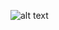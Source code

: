 ![alt text](https://raw.githubusercontent.com/ZehavaFeldman/City-Forest/master/Documnets/%D7%9C%D7%95%D7%92%D7%95%20%D7%9E%D7%9C%D7%90%20(2).png)
